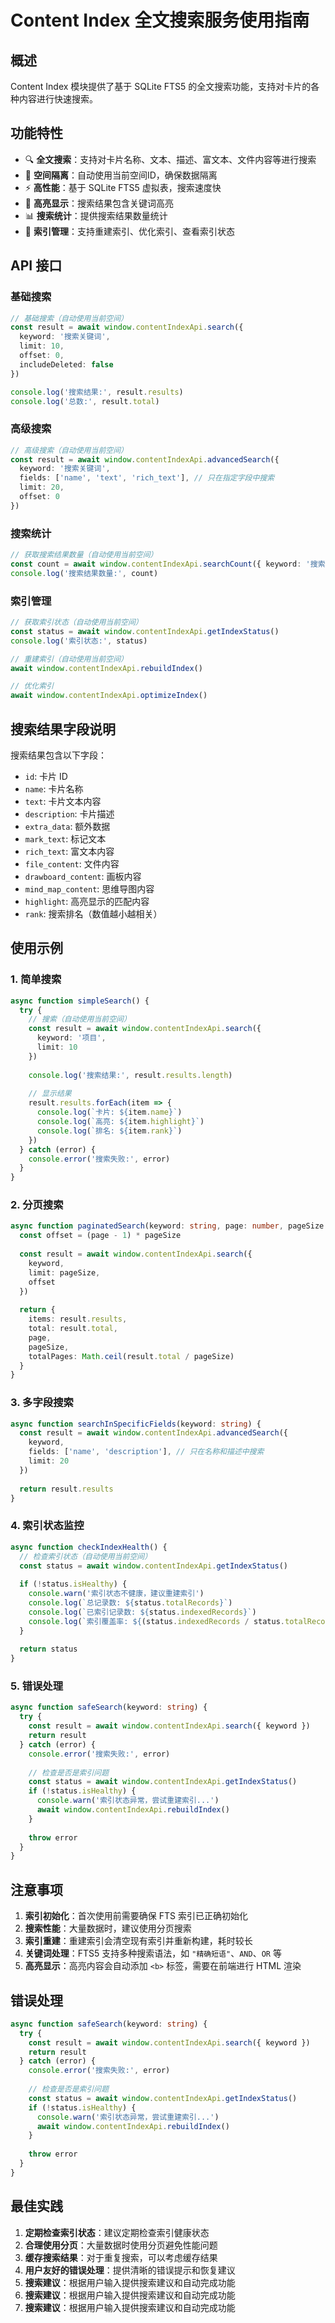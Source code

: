 # Content Index 全文搜索服务使用指南

## 概述

Content Index 模块提供了基于 SQLite FTS5 的全文搜索功能，支持对卡片的各种内容进行快速搜索。

## 功能特性

- 🔍 **全文搜索**：支持对卡片名称、文本、描述、富文本、文件内容等进行搜索
- 🏢 **空间隔离**：自动使用当前空间ID，确保数据隔离
- ⚡ **高性能**：基于 SQLite FTS5 虚拟表，搜索速度快
- 🎯 **高亮显示**：搜索结果包含关键词高亮
- 📊 **搜索统计**：提供搜索结果数量统计
- 🔧 **索引管理**：支持重建索引、优化索引、查看索引状态

## API 接口

### 基础搜索

```typescript
// 基础搜索（自动使用当前空间）
const result = await window.contentIndexApi.search({
  keyword: '搜索关键词',
  limit: 10,
  offset: 0,
  includeDeleted: false
})

console.log('搜索结果:', result.results)
console.log('总数:', result.total)
```

### 高级搜索

```typescript
// 高级搜索（自动使用当前空间）
const result = await window.contentIndexApi.advancedSearch({
  keyword: '搜索关键词',
  fields: ['name', 'text', 'rich_text'], // 只在指定字段中搜索
  limit: 20,
  offset: 0
})
```

### 搜索统计

```typescript
// 获取搜索结果数量（自动使用当前空间）
const count = await window.contentIndexApi.searchCount({ keyword: '搜索关键词' })
console.log('搜索结果数量:', count)
```

### 索引管理

```typescript
// 获取索引状态（自动使用当前空间）
const status = await window.contentIndexApi.getIndexStatus()
console.log('索引状态:', status)

// 重建索引（自动使用当前空间）
await window.contentIndexApi.rebuildIndex()

// 优化索引
await window.contentIndexApi.optimizeIndex()
```

## 搜索结果字段说明

搜索结果包含以下字段：

- `id`: 卡片 ID
- `name`: 卡片名称
- `text`: 卡片文本内容
- `description`: 卡片描述
- `extra_data`: 额外数据
- `mark_text`: 标记文本
- `rich_text`: 富文本内容
- `file_content`: 文件内容
- `drawboard_content`: 画板内容
- `mind_map_content`: 思维导图内容
- `highlight`: 高亮显示的匹配内容
- `rank`: 搜索排名（数值越小越相关）

## 使用示例

### 1. 简单搜索

```typescript
async function simpleSearch() {
  try {
    // 搜索（自动使用当前空间）
    const result = await window.contentIndexApi.search({
      keyword: '项目',
      limit: 10
    })
    
    console.log('搜索结果:', result.results.length)
    
    // 显示结果
    result.results.forEach(item => {
      console.log(`卡片: ${item.name}`)
      console.log(`高亮: ${item.highlight}`)
      console.log(`排名: ${item.rank}`)
    })
  } catch (error) {
    console.error('搜索失败:', error)
  }
}
```

### 2. 分页搜索

```typescript
async function paginatedSearch(keyword: string, page: number, pageSize: number) {
  const offset = (page - 1) * pageSize
  
  const result = await window.contentIndexApi.search({
    keyword,
    limit: pageSize,
    offset
  })
  
  return {
    items: result.results,
    total: result.total,
    page,
    pageSize,
    totalPages: Math.ceil(result.total / pageSize)
  }
}
```

### 3. 多字段搜索

```typescript
async function searchInSpecificFields(keyword: string) {
  const result = await window.contentIndexApi.advancedSearch({
    keyword,
    fields: ['name', 'description'], // 只在名称和描述中搜索
    limit: 20
  })
  
  return result.results
}
```

### 4. 索引状态监控

```typescript
async function checkIndexHealth() {
  // 检查索引状态（自动使用当前空间）
  const status = await window.contentIndexApi.getIndexStatus()
  
  if (!status.isHealthy) {
    console.warn('索引状态不健康，建议重建索引')
    console.log(`总记录数: ${status.totalRecords}`)
    console.log(`已索引记录数: ${status.indexedRecords}`)
    console.log(`索引覆盖率: ${(status.indexedRecords / status.totalRecords * 100).toFixed(2)}%`)
  }
  
  return status
}
```

### 5. 错误处理

```typescript
async function safeSearch(keyword: string) {
  try {
    const result = await window.contentIndexApi.search({ keyword })
    return result
  } catch (error) {
    console.error('搜索失败:', error)
    
    // 检查是否是索引问题
    const status = await window.contentIndexApi.getIndexStatus()
    if (!status.isHealthy) {
      console.warn('索引状态异常，尝试重建索引...')
      await window.contentIndexApi.rebuildIndex()
    }
    
    throw error
  }
}
```

## 注意事项

1. **索引初始化**：首次使用前需要确保 FTS 索引已正确初始化
2. **搜索性能**：大量数据时，建议使用分页搜索
3. **索引重建**：重建索引会清空现有索引并重新构建，耗时较长
4. **关键词处理**：FTS5 支持多种搜索语法，如 `"精确短语"`、`AND`、`OR` 等
5. **高亮显示**：高亮内容会自动添加 `<b>` 标签，需要在前端进行 HTML 渲染

## 错误处理

```typescript
async function safeSearch(keyword: string) {
  try {
    const result = await window.contentIndexApi.search({ keyword })
    return result
  } catch (error) {
    console.error('搜索失败:', error)
    
    // 检查是否是索引问题
    const status = await window.contentIndexApi.getIndexStatus()
    if (!status.isHealthy) {
      console.warn('索引状态异常，尝试重建索引...')
      await window.contentIndexApi.rebuildIndex()
    }
    
    throw error
  }
}
```

## 最佳实践

1. **定期检查索引状态**：建议定期检查索引健康状态
2. **合理使用分页**：大量数据时使用分页避免性能问题
3. **缓存搜索结果**：对于重复搜索，可以考虑缓存结果
4. **用户友好的错误处理**：提供清晰的错误提示和恢复建议
5. **搜索建议**：根据用户输入提供搜索建议和自动完成功能 
5. **搜索建议**：根据用户输入提供搜索建议和自动完成功能 
5. **搜索建议**：根据用户输入提供搜索建议和自动完成功能 
